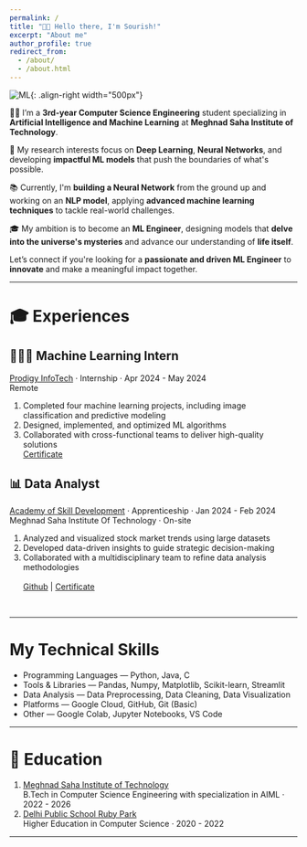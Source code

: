 ```yaml
---
permalink: /
title: "👋🏼 Hello there, I'm Sourish!"
excerpt: "About me"
author_profile: true
redirect_from: 
  - /about/
  - /about.html
---
```




![ML](/images/giphy1.gif){: .align-right width="500px"}

👨‍💻 I’m a **3rd-year Computer Science Engineering** student specializing in **Artificial Intelligence and Machine Learning** at **Meghnad Saha Institute of Technology**.

🔬 My research interests focus on **Deep Learning**, **Neural Networks**, and developing **impactful ML models** that push the boundaries of what's possible.

📚 Currently, I'm **building a Neural Network** from the ground up and working on an **NLP model**, applying **advanced machine learning techniques** to tackle real-world challenges.

🎓 My ambition is to become an **ML Engineer**, designing models that **delve into the universe's mysteries** and advance our understanding of **life itself**.

Let’s connect if you're looking for a **passionate and driven ML Engineer** to **innovate** and make a meaningful impact together.

<hr>

# 🎓 Experiences <br>
## 🧑🏼‍💻 Machine Learning Intern <br>
[Prodigy InfoTech](https://www.linkedin.com/company/prodigy-infotech/) · Internship · Apr 2024 - May 2024 <br>
Remote <br>
1. Completed four machine learning projects, including image classification and predictive modeling
1. Designed, implemented, and optimized ML algorithms
1. Collaborated with cross-functional teams to deliver high-quality solutions <br>
[Certificate](https://drive.google.com/file/d/1Bm0SkUWhtAguFByzbxeUJNCFfG8pfwhw/view)

## 📊 Data Analyst <br>
[Academy of Skill Development](https://www.linkedin.com/company/asdindia/) · Apprenticeship · Jan 2024 - Feb 2024 <br>
Meghnad Saha Institute Of Technology · On-site <br>
1. Analyzed and visualized stock market trends using large datasets
1. Developed data-driven insights to guide strategic decision-making
1. Collaborated with a multidisciplinary team to refine data analysis methodologies <br>  
[Github](https://github.com/Nexalyze/Data-Analysis-of-NIFTY-50-Dataset) | [Certificate](https://drive.google.com/file/d/1SuaJ0b2P5EgZkDH_D8b4AQpKMd0qZIxT/view)
<br>
<hr>

# My Technical Skills
* Programming Languages — Python, Java, C
* Tools & Libraries — Pandas, Numpy, Matplotlib, Scikit-learn, Streamlit
* Data Analysis — Data Preprocessing, Data Cleaning, Data Visualization
* Platforms — Google Cloud, GitHub, Git (Basic)
* Other — Google Colab, Jupyter Notebooks, VS Code
<hr>

# 🏫 Education
1. [Meghnad Saha Institute of Technology](https://www.linkedin.com/school/meghnadsahainstituteoftechnology/)<br>
B.Tech in Computer Science Engineering with specialization in AIML · 2022 - 2026
1. [Delhi Public School Ruby Park](https://www.linkedin.com/school/delhi-public-school-ruby-park/)<br>
Higher Education in Computer Science · 2020 - 2022
<hr>







